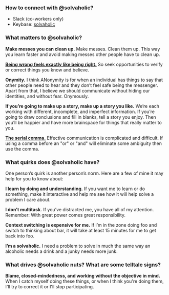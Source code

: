 <!--
**solvaholic/solvaholic** is a ✨ _special_ ✨ repository because its `README.md` (this file) appears on your GitHub profile.

Here are some ideas to get you started:

- 🔭 I’m currently working on ...
- 🌱 I’m currently learning ...
- 👯 I’m looking to collaborate on ...
- 🤔 I’m looking for help with ...
- 💬 Ask me about ...
- 📫 How to reach me: ...
- 😄 Pronouns: ...
- ⚡ Fun fact: ...
-->

### How to connect with @solvaholic?

- Slack (co-workers only)
- Keybase: [solvaholic](https://keybase.io/solvaholic)

### What matters to @solvaholic?

**Make messes you can clean up.** Make messes. Clean them up. This way you learn faster and avoid making messes other people have to clean up.

[**Being wrong feels exactly like being right.**](https://www.ted.com/talks/kathryn_schulz_on_being_wrong/transcript) So seek opportunities to verify or correct things you know and believe.

**Onymity.** I think ANonymity is for when an individual has things to say that other people need to hear and they don’t feel safe being the messenger. Apart from that, I believe we should communicate without hiding our identities, and without fear. Onymously.

**If you’re going to make up a story, make up a story you like.** We’re each working with different, incomplete, and imperfect information. If you’re going to draw conclusions and fill in blanks, tell a story you enjoy. Then you’ll be happier and have more brainspace for things that really matter to you.

[**The serial comma.**](https://en.wikipedia.org/wiki/Serial_comma) Effective communication is complicated and difficult. If using a comma before an "or" or "and" will eliminate some ambiguity then use the comma.

### What quirks does @solvaholic have?

One person’s quirk is another person’s norm. Here are a few of mine it may help for you to know about:

**I learn by doing and understanding.** If you want me to learn or do something, make it interactive and help me see how it will help solve a problem I care about.

**I don’t multitask.** If you’ve distracted me, you have all of my attention. Remember: With great power comes great responsibility.

**Context switching is expensive for me.** If I’m in the zone doing foo and switch to thinking about bar, it will take at least 15 minutes for me to get back into foo.

**I’m a solvaholic.** I need a problem to solve in much the same way an alcoholic needs a drink and a junky needs more junk.

### What drives @solvaholic nuts? What are some telltale signs?

**Blame, closed-mindedness, and working without the objective in mind.** When I catch myself doing these things, or when I think you're doing them, I'll try to correct it or I'll stop participating.
